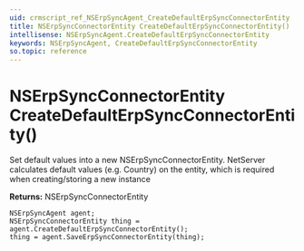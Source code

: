 ```yaml
---
uid: crmscript_ref_NSErpSyncAgent_CreateDefaultErpSyncConnectorEntity
title: NSErpSyncConnectorEntity CreateDefaultErpSyncConnectorEntity()
intellisense: NSErpSyncAgent.CreateDefaultErpSyncConnectorEntity
keywords: NSErpSyncAgent, CreateDefaultErpSyncConnectorEntity
so.topic: reference
---
```


# NSErpSyncConnectorEntity CreateDefaultErpSyncConnectorEntity()

Set default values into a new NSErpSyncConnectorEntity.
NetServer calculates default values (e.g. Country) on the entity, which is required when creating/storing a new instance

**Returns:** NSErpSyncConnectorEntity

```crmscript
NSErpSyncAgent agent;
NSErpSyncConnectorEntity thing = agent.CreateDefaultErpSyncConnectorEntity();
thing = agent.SaveErpSyncConnectorEntity(thing);
```

